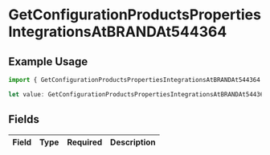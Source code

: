 # GetConfigurationProductsPropertiesIntegrationsAtBRANDAt544364

## Example Usage

```typescript
import { GetConfigurationProductsPropertiesIntegrationsAtBRANDAt544364 } from "@vercel/sdk/models/getconfigurationproductsop.js";

let value: GetConfigurationProductsPropertiesIntegrationsAtBRANDAt544364 = {};
```

## Fields

| Field       | Type        | Required    | Description |
| ----------- | ----------- | ----------- | ----------- |